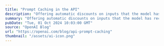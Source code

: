 ```yaml
---
title: "Prompt Caching in the API"
description: "Offering automatic discounts on inputs that the model has recently seen"
summary: "Offering automatic discounts on inputs that the model has recently seen"
pubDate: "Tue, 01 Oct 2024 10:03:00 GMT"
source: "OpenAI Blog"
url: "https://openai.com/blog/api-prompt-caching"
thumbnail: "/assets/ai-icon.png"
---
```



